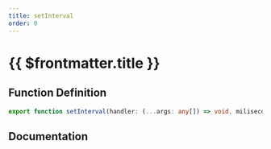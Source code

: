 ```yaml
---
title: setInterval
order: 0
---
```


# {{ $frontmatter.title }}

## Function Definition

```ts
export function setInterval(handler: (...args: any[]) => void, miliseconds: number): number;
```

## Documentation

<!--@include: ./parts/setInterval.md-->
